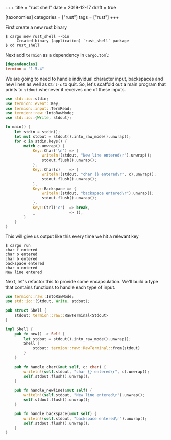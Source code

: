 +++
title = "rust shell"
date = 2019-12-17
draft = true

[taxonomies] 
categories = ["rust"] 
tags = ["rust"]
+++

First create a new rust binary

```
$ cargo new rust_shell --bin
     Created binary (application) `rust_shell` package
$ cd rust_shell
```

Next add `termion` as a dependency in `Cargo.toml`:

```toml
[dependencies]
termion = "1.5.4"
```

We are going to need to handle individual character input, backspaces and new lines as well as `Ctrl-c` to quit.  So, let's scaffold out a main program that prints to `stdout` whenever it receives one of these inputs.

```rust
use std::io::stdin;
use termion::event::Key;
use termion::input::TermRead;
use termion::raw::IntoRawMode;
use std::io::{Write, stdout};

fn main() {
    let stdin = stdin();
    let mut stdout = stdout().into_raw_mode().unwrap();
    for c in stdin.keys() {
        match c.unwrap() {
            Key::Char('\n') => {
                writeln!(stdout, "New line entered\r").unwrap();
                stdout.flush().unwrap();
            },
            Key::Char(c)    => {
                writeln!(stdout, "char {} entered\r", c).unwrap();
                stdout.flush().unwrap();
            },
            Key::Backspace => {
                writeln!(stdout, "backspace entered\r").unwrap();
                stdout.flush().unwrap();
            },
            Key::Ctrl('c')  => break,
            _               => (),
        }
    }
}
```

This will give us output like this every time we hit a relevant key

```
$ cargo run
char f entered
char o entered
char b entered
backspace entered
char o entered
New line entered
```

Next, let's refactor this to provide some encapsulation.  We'll build a type that contains functions to handle each type of input.

```rust
use termion::raw::IntoRawMode;
use std::io::{Stdout, Write, stdout};

pub struct Shell {
    stdout: termion::raw::RawTerminal<Stdout>
}

impl Shell {
    pub fn new() -> Self {
        let stdout = stdout().into_raw_mode().unwrap();
        Shell {
            stdout: termion::raw::RawTerminal::from(stdout)
        }
    }

    pub fn handle_char(&mut self, c: char) {
        writeln!(self.stdout, "char {} entered\r", c).unwrap();
        self.stdout.flush().unwrap();
    }

    pub fn handle_newline(&mut self) {
        writeln!(self.stdout, "New line entered\r").unwrap();
        self.stdout.flush().unwrap();
    }

    pub fn handle_backspace(&mut self) {
        writeln!(self.stdout, "backspace entered\r").unwrap();
        self.stdout.flush().unwrap();
    }
}
```